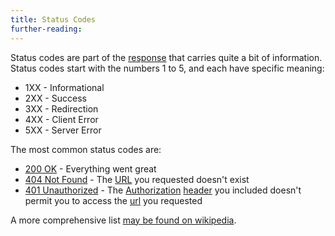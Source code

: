 ```yaml
---
title: Status Codes
further-reading:
---
```

Status codes are part of the [response](/response) that carries quite a bit of information. Status codes start with the numbers 1 to 5, and each have specific meaning:

* 1XX - Informational
* 2XX - Success
* 3XX - Redirection
* 4XX - Client Error
* 5XX - Server Error

The most common status codes are:

* [200 OK](https://httpcats.herokuapp.com/200) - Everything went great
* [404 Not Found](https://httpcats.herokuapp.com/404) - The
  [URL](/uniform-resource-locator) you requested doesn't exist
* [401 Unauthorized](https://httpcats.herokuapp.com/401) - The
  [Authorization](/authorization) [header](/headers) you included doesn't
  permit you to access the [url](/uniform-resource-locator) you requested

A more comprehensive list [may be found on wikipedia](https://en.wikipedia.org/wiki/List_of_HTTP_status_codes).
